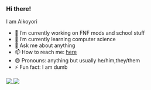 ### Hi there! 
I am Aikoyori

- 🔭 I’m currently working on FNF mods and school stuff
- 🌱 I’m currently learning computer science
- 💬 Ask me about anything
- 📫 How to reach me: [here](https://aikoyori.xyz/links)
- 😄 Pronouns: anything but usually he/him,they/them
- ⚡ Fun fact: I am dumb


<a align="center" href="https://github.com/Aikoyori">
  <img align="center" src="https://github-readme-stats.vercel.app/api?username=Aikoyori&theme=tokyonight" />
  <img align="center" src="https://github-readme-stats.vercel.app/api/top-langs/?username=Aikoyori&theme=tokyonight&layout=compact" />
</a>

<!--
**Aikoyori/Aikoyori** is a ✨ _special_ ✨ repository because its `README.md` (this file) appears on your GitHub profile.

Here are some ideas to get you started:


-->
